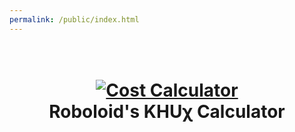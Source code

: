```yaml
---
permalink: /public/index.html
---
```


<h1 align="center">
  <br>
  <a href="https://roboloid.github.io/khux/"><img src="https://miro.medium.com/max/3016/0*i1XbVjul86E_CSyf.jpg" alt="Cost Calculator"></a>
  <br>
  Roboloid's KHUχ Calculator
  <br>
</h1>